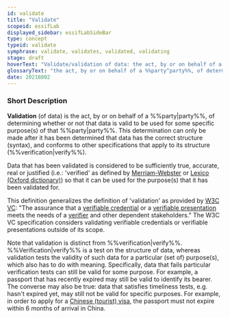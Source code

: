```yaml
---
id: validate
title: "Validate"
scopeid: essifLab
displayed_sidebar: essifLabSideBar
type: concept
typeid: validate
symphrase: validate, validates, validated, validating
stage: draft
hoverText: "Validate/validation of data: the act, by or on behalf of a Party, of determining whether or not that data is valid to be used for some specific purpose(s) of that Party."
glossaryText: "the act, by or on behalf of a %%party^party%%, of determining whether or not that data is valid to be used for some specific purpose(s) of that %%party^party%%."
date: 20210802
---
```


### Short Description
**Validation** (of data) is the act, by or on behalf of a %%party|party%%, of determining whether or not that data is valid to be used for some specific purpose(s) of that %%party|party%%. This determination can only be made after it has been determined that data has the correct structure (syntax), and conforms to other specifications that apply to its structure (%%verification|verify%%).

Data that has been validated is considered to be sufficiently true, accurate, real or justified (i.e.: 'verified' as defined by [Merriam-Webster](https://www.merriam-webster.com/dictionary/verify) or [Lexico (Oxford dictionary)](https://www.merriam-webster.com/dictionary/verify)) so that it can be used for the purpose(s) that it has been validated for.

This definition generalizes the definition of 'validation' as provided by [W3C VC](https://www.w3.org/TR/vc-data-model/#dfn-credential-validation): "The assurance that a [verifiable credential](https://www.w3.org/TR/vc-data-model/#dfn-verifiable-credentials) or a [verifiable presentation](https://www.w3.org/TR/vc-data-model/#dfn-verifiable-presentations) meets the needs of a [verifier](https://www.w3.org/TR/vc-data-model/#dfn-verifier) and other dependent stakeholders." The W3C VC specification considers validating verifiable credentials or verifiable presentations outside of its scope.

Note that validation is distinct from %%verification|verify%%. %%Verification|verify%% is a test on the structure of data, whereas validation tests the validity of such data for a particular (set of) purpose(s), which also has to do with meaning. Specifically, data that fails particular verification tests can still be valid for some purpose. For example, a passport that has recently expired may still be valid to identify its bearer. The converse may also be true: data that satisfies timeliness tests, e.g. hasn't expired yet, may still not be valid for specific purposes. For example, in order to apply for a [Chinese (tourist) visa](http://www.china-embassy.org/eng/hzqz/zgqz/t84246.htm), the passport must not expire within 6 months of arrival in China.
